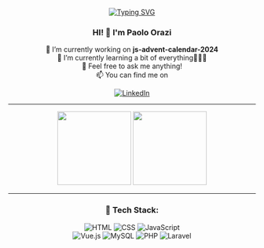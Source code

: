 <div align="center">

[![Typing SVG](https://readme-typing-svg.demolab.com?font=Fira+Code&size=24&duration=2000&pause=1000&color=FFFFFF&width=500&lines=Full+Stack+Developer;PHP+%7C+JavaScript+%7C+Vue.js+%7C+Laravel)](https://git.io/typing-svg)

### HI! 👋 I'm Paolo Orazi

🔭 I’m currently working on **js-advent-calendar-2024** <br>
🌱 I’m currently learning a bit of everything👨🏻‍🎓 <br>
💬 Feel free to ask me anything! <br>
📫 You can find me on<br>

[![LinkedIn](https://img.shields.io/badge/LinkedIn-%230077B5.svg?style=flat&logo=linkedin&logoColor=white)](https://linkedin.com/in/paolo-orazi-8718091b1)

---

<div>
  <img src="https://github-readme-stats.vercel.app/api?username=orazi-paolo&show_icons=true&theme=dark" height="150">
  <img src="https://github-readme-stats.vercel.app/api/top-langs/?username=orazi-paolo&layout=compact&theme=dark" height="150">
</div>

---

### 🚀 Tech Stack:

![HTML](https://img.shields.io/badge/HTML5-%23E34F26.svg?style=flat&logo=html5&logoColor=white)
![CSS](https://img.shields.io/badge/CSS3-%231572B6.svg?style=flat&logo=css3&logoColor=white)
![JavaScript](https://img.shields.io/badge/JavaScript-%23F7DF1E.svg?style=flat&logo=javascript&logoColor=black)  
![Vue.js](https://img.shields.io/badge/Vue.js-%2335495e.svg?style=flat&logo=vue.js&logoColor=%234FC08D)
![MySQL](https://img.shields.io/badge/MySQL-%2300f.svg?style=flat&logo=mysql&logoColor=white)
![PHP](https://img.shields.io/badge/PHP-%23777BB4.svg?style=flat&logo=php&logoColor=white)
![Laravel](https://img.shields.io/badge/Laravel-%23FF2D20.svg?style=flat&logo=laravel&logoColor=white)

</div>
